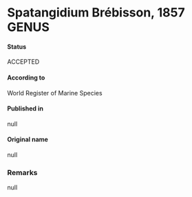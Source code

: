 Spatangidium Brébisson, 1857 GENUS
=======

#### Status
ACCEPTED

#### According to
World Register of Marine Species

#### Published in
null

#### Original name
null

### Remarks
null
